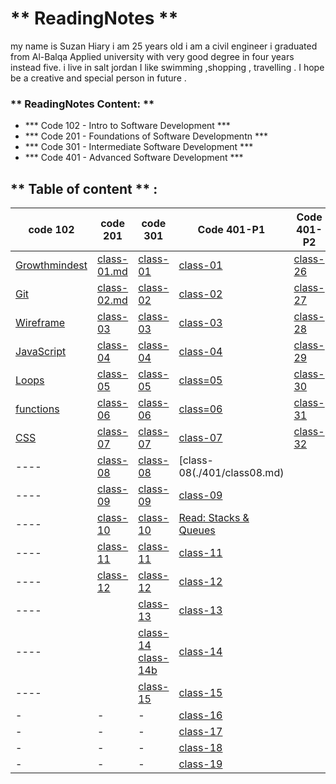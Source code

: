 # **  ReadingNotes **

my name is Suzan Hiary i am 25 years old i am a  civil engineer i graduated from Al-Balqa Applied university with very good degree in four years instead five.
i live in  salt jordan I like swimming ,shopping , travelling . I hope be  a creative and special person in future . 

### ** ReadingNotes Content: **

* *** Code 102 - Intro to Software Development ***
* *** Code 201 - Foundations of Software Developmentn ***
* *** Code 301 - Intermediate Software Development ***
* *** Code 401 - Advanced Software Development ***

## ** Table of content **  :

code  102 | code 201 | code 301  | Code 401-P1|Code 401-P2
-------------|-------------|----------| -----|-----|
  [Growthmindest](Read01.md) | [class-01.md](Introductory.md)| [class-01](301-class01.md)|[class-01](./401/class01.md)|[class-26](./401/class26.md)|
[Git](Read02.md)|[class-02.md](class-02.md)|[class-02](301-class02.md) |[class-02](./401/class02.md)|[class-27](/401/class27.md)
[Wireframe](Read03.md)|[class-03](class-03.md)|[class-03](301-class03.md) |[class-03](./401/class03.md)|[class-28](./401/class28.md)
[JavaScript](Read06.md) |[class-04](class-04.md)| [class-04](301-class04.md) |[class-04](./401/class04.md)|[class-29](./401/class29.md)
[Loops](Read:05.md)|[class-05](class-05.md)| [class-05](301-class05.md)|[class=05]()|[class-30](class30.md)
[functions]()|[class-06](class-06.md)|[class-06](301-class06.md) |[class=06](./401/class04.md)|[class-31](./401/class31.md)
[CSS](Read06b.md)|[class-07](class-07.md)| [class-07](301-class07.md)|[class-07](./401/class07.md)|[class-32](./401/class32.md)
---- |[class-08](class-08.md)| [class-08](301-class08.md)|[class-08(./401/class08.md)|
---- |[class-09](class-09.md)| [class-09](301-class09.md)|[class-09](./401/class09.md)|
---- |[class-10](class-10.md)| [class-10](301-class-10.md)|[Read: Stacks & Queues](./401/class10.md)|
---- |[class-11](class-11.md)| [class-11](301-class-11.md)|[class-11](./401/class11.md)|
---- |[class-12](class012.md)| [class-12](301-class-12.md)|[class-12](./401/class12.md)|
----| |[class-13](301-class-13.md) |[class-13](./401/class13.md)|
---- | |[class-14](301-class-14.md) [class-14b](class-14.md) |[class-14](./401/class-14.md)|
----| | [class-15](class15.md)|[class-15](./401/class15.md)|
|-|-|-|[class-16](./401/class16.md) |
|-|-|-|[class-17](./401/class17.md)|
|-|-|-|[class-18](./401/class18.md)|
|-|-|-|[class-19](./401/class19.md)|
    
   


